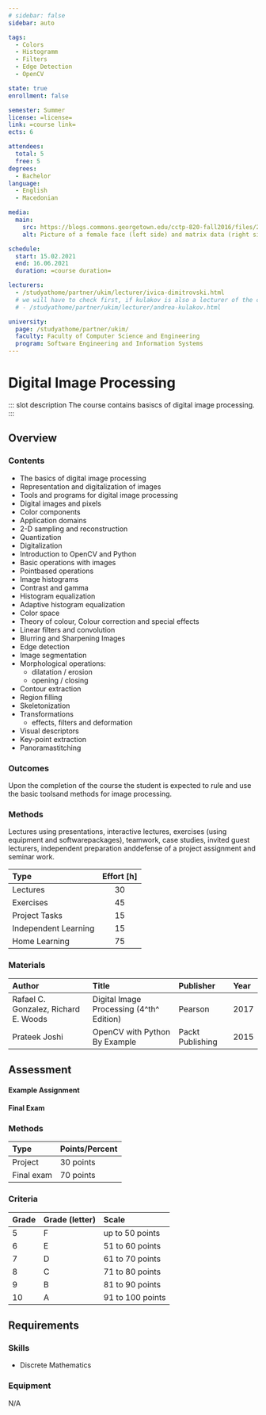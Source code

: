 ```yaml
---
# sidebar: false
sidebar: auto

tags:
  - Colors
  - Histogramm
  - Filters
  - Edge Detection
  - OpenCV

state: true
enrollment: false

semester: Summer
license: =license=
link: =course link=
ects: 6

attendees:
  total: 5
  free: 5
degrees:
  - Bachelor
language:
  - English
  - Macedonian

media:
  main:
    src: https://blogs.commons.georgetown.edu/cctp-820-fall2016/files/2016/10/2-1.png
    alt: Picture of a female face (left side) and matrix data (right side)

schedule:
  start: 15.02.2021
  end: 16.06.2021
  duration: =course duration=

lecturers:
  - /studyathome/partner/ukim/lecturer/ivica-dimitrovski.html
  # we will have to check first, if kulakov is also a lecturer of the course and wants to be listed.
  # - /studyathome/partner/ukim/lecturer/andrea-kulakov.html

university:
  page: /studyathome/partner/ukim/
  faculty: Faculty of Computer Science and Engineering
  program: Software Engineering and Information Systems
---
```


# Digital Image Processing

::: slot description
The course contains basiscs of digital image processing.
:::

## Overview

### Contents

- The basics of digital image processing
- Representation and digitalization of images
- Tools and programs for digital image processing
- Digital images and pixels
- Color components
- Application domains
- 2-D sampling and reconstruction
- Quantization
- Digitalization
- Introduction to OpenCV and Python
- Basic operations with images
- Pointbased operations
- Image histograms
- Contrast and gamma
- Histogram equalization
- Adaptive histogram equalization
- Color space
- Theory of colour, Colour correction and special effects
- Linear filters and convolution
- Blurring and Sharpening Images
- Edge detection
- Image segmentation
- Morphological operations:
  - dilatation / erosion
  - opening / closing
- Contour extraction
- Region filling
- Skeletonization
- Transformations
  - effects, filters and deformation
- Visual descriptors
- Key-point extraction
- Panoramastitching

### Outcomes

Upon the completion of the course the student is expected to rule and use the basic toolsand methods for image processing.

### Methods

Lectures using presentations, interactive lectures, exercises (using equipment and softwarepackages), teamwork, case studies, invited guest lecturers, independent preparation anddefense of a project assignment and seminar work.

| Type                 | Effort \[h\] |
| :------------------- | :----------: |
| Lectures             |      30      |
| Exercises            |      45      |
| Project Tasks        |      15      |
| Independent Learning |      15      |
| Home Learning        |      75      |

### Materials

| Author                               | Title                                    | Publisher        | Year |
| :----------------------------------- | :--------------------------------------- | :--------------- | :--- |
| Rafael C. Gonzalez, Richard E. Woods | Digital Image Processing (4^th^ Edition) | Pearson          | 2017 |
| Prateek Joshi                        | OpenCV with Python By Example            | Packt Publishing | 2015 |

## Assessment

<!-- Describe Assessment procedure verbally -->

#### Example Assignment

<!-- Describe an example assignment definition -->

#### Final Exam

<!-- The final exam will be ... -->

### Methods

| Type       | Points/Percent |
| :--------- | :------------- |
| Project    | 30 points      |
| Final exam | 70 points      |

### Criteria

| Grade | Grade (letter) | Scale            |
| :---- | :------------- | :--------------- |
| 5     | F              | up to 50 points  |
| 6     | E              | 51 to 60 points  |
| 7     | D              | 61 to 70 points  |
| 8     | C              | 71 to 80 points  |
| 9     | B              | 81 to 90 points  |
| 10    | A              | 91 to 100 points |

## Requirements

### Skills

- Discrete Mathematics

### Equipment

N/A
